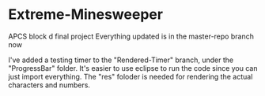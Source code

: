 # Extreme-Minesweeper
APCS block d final project
Everything updated is in the master-repo branch now

I've added a testing timer to the "Rendered-Timer" branch, under the "ProgressBar" folder. It's easier to use eclipse to run the code since you can just import everything. The "res" foloder is needed for rendering the actual characters and numbers.

